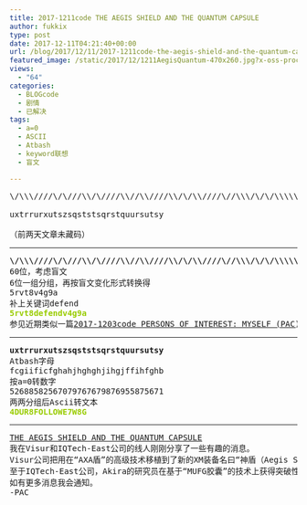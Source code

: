 ```yaml
---
title: 2017-1211code THE AEGIS SHIELD AND THE QUANTUM CAPSULE
author: fukkix
type: post
date: 2017-12-11T04:21:40+00:00
url: /blog/2017/12/11/2017-1211code-the-aegis-shield-and-the-quantum-capsule/
featured_image: /static/2017/12/1211AegisQuantum-470x260.jpg?x-oss-process=image/resize,m_fill,w_470,h_220
views:
  - "64"
categories:
  - BLOGcode
  - 剧情
  - 已解决
tags:
  - a=0
  - ASCII
  - Atbash
  - keyword联想
  - 盲文

---
```

<pre>\/\\\////\/\///\\/\////\\//\\////\\/\/\\////\//\\\/\/\/\\\\\

uxtrrurxutszsqststsqrstquursutsy

（前两天文章未藏码）<!--more--></pre>

* * *

<pre><strong>\/\\\////\/\///\\/\////\\//\\////\\/\/\\////\//\\\/\/\/\\\\\</strong>
60位，考虑盲文
6位一组分组，再按盲文变化形式转换得
5rvt8v4g9a
补上关键词defend
<span style="color: #99cc00;"><strong>5rvt8defendv4g9a</strong></span>
参见近期类似一篇<a href="https://www.ingresscode.cn/2017/12/03/2017-1203code-pe…erest-myself-pac">2017-1203code PERSONS OF INTEREST: MYSELF (PAC)</a></pre>

* * *

<pre><strong>uxtrrurxutszsqststsqrstquursutsy
</strong>Atbash字母
fcgiificfghahjhghghjihgjffihfghb
按a=0转数字
52688582567079767679876955875671
两两分组后Ascii转文本<strong>
<span style="color: #99cc00;">4DUR8FOLLOWE7W8G</span></strong></pre>

* * *

<pre><a href="http://investigate.ingress.com/2017/12/11/the-aegis-shield-and-the-quantum-capsule/">THE AEGIS SHIELD AND THE QUANTUM CAPSULE
</a>我在Visur和IQTech-East公司的线人刚刚分享了一些有趣的消息。
Visur公司把用在“AXA盾”的高级技术移植到了新的XM装备名曰“神盾（Aegis Shield）”上。“神盾”将取代AXA在Portal网络中部署，而不久后全球的AXA Portal将下线。目前没听说“神盾”功能有任何变化。
至于IQTech-East公司，Akira的研究员在基于“MUFG胶囊”的技术上获得突破性进展，未来会通过Portal网络散发的名为“量子胶囊（Quantum Capsule）”。MUFG Portal预计在几天内下线。
如有更多消息我会通知。
-PAC</pre>